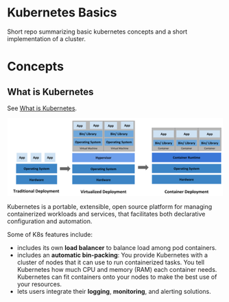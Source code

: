 # Kubernetes Basics

Short repo summarizing basic kubernetes concepts and a short implementation of a cluster.

# Concepts

## What is Kubernetes
See [What is Kubernetes](https://kubernetes.io/docs/concepts/overview/what-is-kubernetes/ ).

![Difference between traditional, virtualized and container deployments.](/imgs/traditional_vs_virtualized_vs_container.png)

Kubernetes is a portable, extensible, open source platform for managing containerized workloads and services, that facilitates both declarative configuration and automation.

Some of K8s features include:
- includes its own **load balancer** to balance load among pod containers.
- includes an **automatic bin-packing**: You provide Kubernetes with a cluster of nodes that it can use to run containerized tasks. You tell Kubernetes how much CPU and memory (RAM) each container needs. Kubernetes can fit containers onto your nodes to make the best use of your resources.
- lets users integrate their **logging**, **monitoring**, and alerting solutions.
